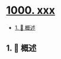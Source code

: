 # [1000. xxx](https://github.com/Tdahuyou/TNotes.leetcode/tree/main/notes/1000.%20xxx)

<!-- region:toc -->

- [1. 📝 概述](#1--概述)

<!-- endregion:toc -->

## 1. 📝 概述
